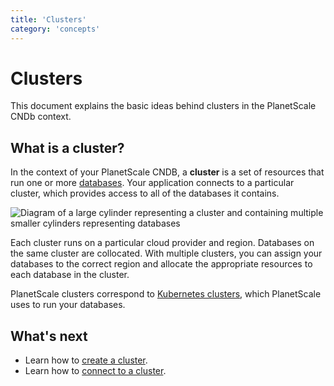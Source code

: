 ```yaml
---
title: 'Clusters'
category: 'concepts'
---
```


# Clusters

This document explains the basic ideas behind clusters in the PlanetScale CNDb context.

## What is a cluster?

In the context of your PlanetScale CNDB, a **cluster** is a set of resources that run one or more [databases](databases). Your application connects to a particular cluster, which provides access to all of the databases it contains.

![Diagram of a large cylinder representing a cluster and containing multiple smaller cylinders representing databases](/img/docs/cluster-diagram.png)

Each cluster runs on a particular cloud provider and region.  Databases on the same cluster are collocated. With multiple clusters, you can assign your databases to the correct region and allocate the appropriate resources to each database in the cluster.

PlanetScale clusters correspond to [Kubernetes clusters](https://kubernetes.io/docs/concepts), which PlanetScale uses to run your databases.

## What's next

+ Learn how to [create a cluster](creating-cluster).
+ Learn how to [connect to a cluster](connecting-to-db).
